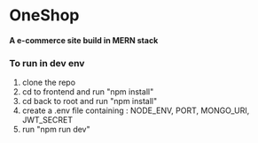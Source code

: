 # OneShop
#### A e-commerce site build in MERN stack 

### To run in dev env
1. clone the repo
2. cd to frontend and run "npm install"
3. cd back to root and run "npm install"
4. create a .env file containing : NODE_ENV, PORT, MONGO_URI, JWT_SECRET
5. run "npm run dev"
